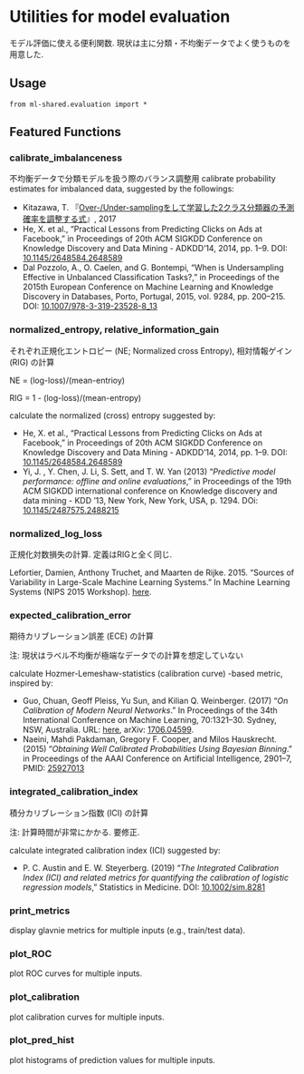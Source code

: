 # Utilities for model evaluation

モデル評価に使える便利関数. 現状は主に分類・不均衡データでよく使うものを用意した.

## Usage

```
from ml-shared.evaluation import *
```

## Featured Functions


### calibrate_imbalanceness
不均衡データで分類モデルを扱う際のバランス調整用
calibrate probability estimates for imbalanced data, suggested by the followings:

* Kitazawa, T. 『[Over-/Under-samplingをして学習した2クラス分類器の予測確率を調整する式](https://takuti.me/note/adjusting-for-oversampling-and-undersampling/)』, 2017
* He, X. et al., “Practical Lessons from Predicting Clicks on Ads at Facebook,” in Proceedings of 20th ACM SIGKDD Conference on Knowledge Discovery and Data Mining - ADKDD’14, 2014, pp. 1–9. DOI: [10.1145/2648584.2648589](https://doi.org/10.1145/2648584.2648589)
* Dal Pozzolo, A., O. Caelen, and G. Bontempi, “When is Undersampling Effective in Unbalanced Classification Tasks?,” in Proceedings of the 2015th European Conference on Machine Learning and Knowledge Discovery in Databases, Porto, Portugal, 2015, vol. 9284, pp. 200–215. DOI: [10.1007/978-3-319-23528-8_13](https://doi.org/10.1007/978-3-319-23528-8_13)


### normalized_entropy, relative_information_gain
それぞれ正規化エントロピー (NE; Normalized cross Entropy), 相対情報ゲイン(RIG) の計算

NE = (log-loss)/(mean-entrioy)

RIG = 1 - (log-loss)/(mean-entropy)

calculate the normalized (cross) entropy suggested by:

* He, X. et al., “Practical Lessons from Predicting Clicks on Ads at Facebook,” in Proceedings of 20th ACM SIGKDD Conference on Knowledge Discovery and Data Mining - ADKDD’14, 2014, pp. 1–9. DOI: [10.1145/2648584.2648589](https://doi.org/10.1145/2648584.2648589)
* Yi, J. , Y. Chen, J. Li, S. Sett, and T. W. Yan (2013) “_Predictive model performance: offline and online evaluations_,” in Proceedings of the 19th ACM SIGKDD international conference on Knowledge discovery and data mining - KDD ’13, New York, New York, USA, p. 1294. DOi: [10.1145/2487575.2488215](https://doi.org/10.1145/2487575.2488215)


### normalized_log_loss
正規化対数損失の計算. 定義はRIGと全く同じ.

Lefortier, Damien, Anthony Truchet, and Maarten de Rijke. 2015. “Sources of Variability in Large-Scale Machine Learning Systems.” In Machine Learning Systems (NIPS 2015 Workshop). [here](http://learningsys.org/2015/papers.html).


### expected_calibration_error
期待カリブレーション誤差 (ECE) の計算

注: 現状はラベル不均衡が極端なデータでの計算を想定していない

calculate Hozmer-Lemeshaw-statistics (calibration curve) -based metric, inspired by:

* Guo, Chuan, Geoff Pleiss, Yu Sun, and Kilian Q. Weinberger. (2017) “_On Calibration of Modern Neural Networks_.” In Proceedings of the 34th International Conference on Machine Learning, 70:1321–30. Sydney, NSW, Australia. URL: [here](https://dl.acm.org/citation.cfm?id=3305518), arXiv: [1706.04599](http://arxiv.org/abs/1706.04599).
* Naeini, Mahdi Pakdaman, Gregory F. Cooper, and Milos Hauskrecht. (2015) “_Obtaining Well Calibrated Probabilities Using Bayesian Binning_.” in Proceedings of the AAAI Conference on Artificial Intelligence, 2901–7, PMID: [25927013](https://europepmc.org/abstract/med/25927013)

### integrated_calibration_index
積分カリブレーション指数 (ICI) の計算

注: 計算時間が非常にかかる. 要修正.

calculate integrated calibration index (ICI) suggested by:

* P. C. Austin and E. W. Steyerberg. (2019) “_The Integrated Calibration Index (ICI) and related metrics for quantifying the calibration of logistic regression models_,” Statistics in Medicine. DOI: [10.1002/sim.8281](https://doi.org/10.1002/sim.8281)


### print_metrics

display glavnie metrics for multiple inputs (e.g., train/test data).


### plot_ROC
plot ROC curves for multiple inputs.

### plot_calibration
plot calibration curves for multiple inputs.


### plot_pred_hist
plot histograms of prediction values for multiple inputs.
